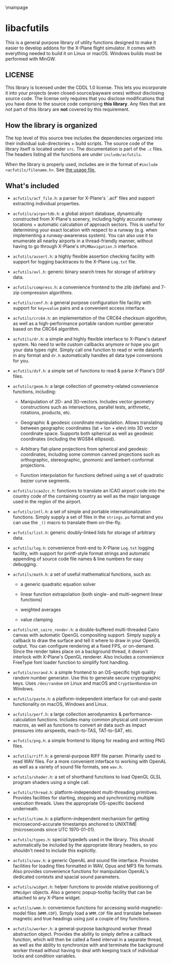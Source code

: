 \mainpage

# libacfutils

This is a general purpose library of utility functions designed to make
it easier to develop addons for the X-Plane flight simulator. It comes
with everything needed to build it on Linux or macOS. Windows builds must be performed with MinGW.

## LICENSE

This library is licensed under the CDDL 1.0 license. This lets you
incorporate it into your projects (even closed-source/payware ones)
without disclosing source code. The license only requires that you
disclose modifications that you have done to the source code comprising
**this library**. Any files that are not part of this library are **not**
covered by this requirement.

## How the library is organized

The top level of this source tree includes the dependencies organized
into their individual sub-directories + build scripts. The source code of
the library itself is located under `src`. The documentation is part of
the `.c` files. The headers listing all the functions are under
`include/acfutils`.

When the library is properly used, includes are in the format of `#include <acfutils/filename.h>`.
See [the usage file.](USAGE.md)

## What's included

* `acfutils/acf_file.h`: a parser for X-Plane's `.acf' files and support
extracting individual properties.

* `acfutils/airportdb.h`: a global airport database, dynamically
constructed from X-Plane's scenery, including highly accurate runway
locations + automatic calculation of approach sectors. This is useful
for determining your exact location with respect to a runway (e.g. when
implementing a runway-awareness system). You can also use it to enumerate
all nearby airports in a thread-friendly manner, without having to go
through X-Plane's `XPLMNavigation.h` interface.

* `acfutils/assert.h`: a highly flexible assertion checking facility with
support for logging backtraces to the X-Plane `Log.txt` file.

* `acfutils/avl.h`: generic binary search trees for storage of arbitrary
data.

* `acfutils/compress.h`: a convenience frontend to the zlib (deflate) and
7-zip compression algorithms.

* `acfutils/conf.h`: a general purpose configuration file facility with
support for `key=value` pairs and a convenient access interface.

* `acfutils/crc64.h`: an implementation of the CRC64 checksum algorithm,
as well as a high-performance portable random number generator based on
the CRC64 algorithm.

* `acfutils/dr.h`: a simple and highly flexible interface to X-Plane's
dataref system. No need to write custom callbacks anymore or hope you got
your data types right. Simply call one function to read or write datarefs
in any format and `dr.h` automatically handles all data type conversions
for you.

* `acfutils/dsf.h`: a simple set of functions to read & parse X-Plane's
DSF files.

* `acfutils/geom.h`: a large collection of geometry-related convenience
functions, including:

  * Manipulation of 2D- and 3D-vectors. Includes vector geometry
  constructions such as intersections, parallel tests, arithmetic,
  rotations, products, etc.

  * Geographic & geodesic coordinate manipulation. Allows translating
  between geographic coordinates (lat + lon + elev) into 3D vector
  coordinate space. Supports both spherical as well as geodesic coordinates
  (including the WGS84 ellipsoid).

  * Arbitrary flat-plane projections from spherical and geodesic
  coordinates, including some common canned projections such as orthographic,
  stereographic, gnomonic and lambert-conformal projections.

  * Function interpolation for functions defined using a set of quadratic
  bezier curve segments.

* `acfutils/icao2cc.h`: functions to translate an ICAO airport code into
the country code of the containing country as well as the major language
used in the region of the airport.

* `acfutils/intl.h`: a set of simple and portable internationalization
functions. Simply supply a set of files in the `strings.po` format and
you can use the `_()` macro to translate them on-the-fly.

* `acfutils/list.h`: generic doubly-linked lists for storage of arbitrary
data.

* `acfutils/log.h`: convenience front-end to X-Plane `Log.txt` logging
facility, with support for printf-style format strings and automatic
appending of source code file names & line numbers for easy debugging.

* `acfutils/math.h`: a set of useful mathematical functions, such as:

  * a generic quadratic equation solver

  * linear function extrapolation (both single- and multi-segment linear
  functions)

  * weighted averages

  * value clamping

* `acfutils/mt_cairo_render.h`: a double-buffered multi-threaded Cairo
canvas with automatic OpenGL compositing support. Simply supply a
callback to draw the surface and tell it where to draw in your OpenGL
output. You can configure rendering at a fixed FPS, or on-demand. Since
the render takes place on a background thread, it doesn't interlock with
X-Plane's OpenGL renderer. Also includes a convenience FreeType font
loader function to simplify font handling.

* `acfutils/osrand.h`: a simple frontend to an OS-specific high quality
random number generator. Use this to generate secure cryptographic keys.
Uses `/dev/random` on Linux and macOS and `CryptGenRandom` on Windows.

* `acfutils/paste.h`: a platform-independent interface for cut-and-paste
functionality on macOS, Windows and Linux.

* `acfutils/perf.h`: a large collection aerodynamics &
performance-calculation functions. Includes many common physical unit
conversion macros, as well as functions to convert air data such as
impact pressures into airspeeds, mach-to-TAS, TAT-to-SAT, etc.

* `acfutils/png.h`: a simple frontend to libpng for reading and writing
PNG files.

* `acfutils/riff.h`: a general-purpose RIFF file parser. Primarily used
to read WAV files. For a more convenient interface to working with OpenAL
as well as a variety of sound file formats, see `wav.h`.

* `acfutils/shader.h`: a set of shorthand functions to load OpenGL GLSL
program shaders using a single call.

* `acfutils/thread.h`: platform-independent multi-threading primitives.
Provides facilities for starting, stopping and synchronizing multiple
execution threads. Uses the appropriate OS-specific backend underneath.

* `acfutils/time.h`: a platform-independent mechanism for getting
microsecond-accurate timestamps anchored to UNIXTIME (microseconds since
UTC 1970-01-01).

* `acfutils/types.h`: special typedefs used in the library. This should
automatically be included by the appropriate library headers, so you
shouldn't need to include this explicitly.

* `acfutils/wav.h`: a generic OpenAL and sound file interface. Provides
facilities for loading files formatted in WAV, Opus and MP3 file formats.
Also provides convenience functions for manipulation OpenAL's dedicated
contexts and spacial sound parameters.

* `acfutils/widget.h`: helper functions to provide relative positioning
of `XPWidget` objects. Also a generic popup-tooltip facility that can be
attached to any X-Plane widget.

* `acfutils/wmm.h`: convenience functions for accessing
world-magnetic-model files (`WMM.COF`). Simply load a `WMM.COF` file and
translate between magnetic and true headings using just a couple of tiny
functions.

* `acfutils/worker.h`: a general-purpose background worker thread
abstraction object. Provides the ability to simply define a callback
function, which will then be called a fixed interval in a separate
thread, as well as the ability to synchronize with and terminate the
background worker thread without having to deal with keeping track of
individual locks and condition variables.
